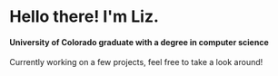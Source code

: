 # Hello there! I'm Liz.
#### University of Colorado graduate with a degree in computer science

Currently working on a few projects, feel free to take a look around! 
